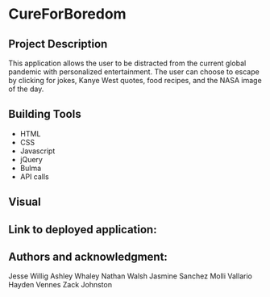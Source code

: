 # CureForBoredom

## Project Description
This application allows the user to be distracted from the current global pandemic with personalized entertainment. The user can choose to escape by clicking for jokes, Kanye West quotes, food recipes, and the NASA image of the day. 

## Building Tools
* HTML
* CSS
* Javascript
* jQuery
* Bulma
* API calls
    <!--insert APIs here -->

## Visual
   

## Link to deployed application:


## Authors and acknowledgment:
Jesse Willig
Ashley Whaley
Nathan Walsh
Jasmine Sanchez
Molli Vallario
Hayden Vennes
Zack Johnston